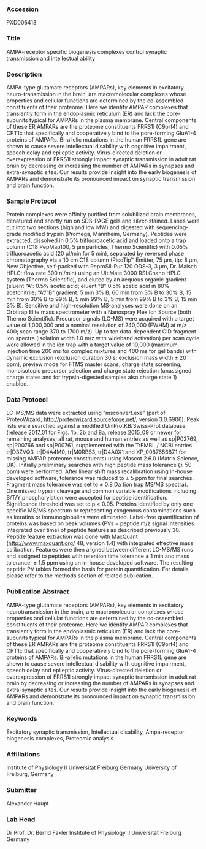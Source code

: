 ### Accession
PXD006413

### Title
AMPA-receptor specific biogenesis complexes control synaptic transmission and intellectual ability

### Description
AMPA-type glutamate receptors (AMPARs), key elements in excitatory neuro-transmission in the brain, are macromolecular complexes whose properties and cellular functions are determined by the co-assembled constituents of their proteome. Here we identify AMPAR complexes that transiently form in the endoplasmic reticulum (ER) and lack the core-subunits typical for AMPARs in the plasma membrane. Central components of these ER AMPARs are the proteome constituents FRRS1l (C9orf4) and CPT1c that specifically and cooperatively bind to the pore-forming GluA1-4 proteins of AMPARs. Bi-allelic mutations in the human FRRS1L gene are shown to cause severe intellectual disability with cognitive impairment, speech delay and epileptic activity. Virus-directed deletion or overexpression of FRRS1l strongly impact synaptic transmission in adult rat brain by decreasing or increasing the number of AMPARs in synapses and extra-synaptic sites. Our results provide insight into the early biogenesis of AMPARs and demonstrate its pronounced impact on synaptic transmission and brain function.

### Sample Protocol
Protein complexes were affinity purified from solubilized brain membranes, denatured and shortly run on SDS-PAGE gels and silver-stained. Lanes were cut into two sections (high and low MW) and digested with sequencing-grade modified trypsin (Promega, Mannheim, Germany). Peptides were extracted, dissolved in 0.5% trifluoroacetic acid and loaded onto a trap column (C18 PepMap100, 5 µm particles; Thermo Scientific) with 0.05% trifluoroacetic acid (20 µl/min for 5 min), separated by reversed phase chromatography via a 10 cm C18 column (PicoTip™ Emitter, 75 µm, tip: 8 µm, New Objective, self-packed with ReproSil-Pur 120 ODS-3, 3 µm, Dr. Maisch HPLC; flow rate 300 nl/min) using an UltiMate 3000 RSLCnano HPLC system (Thermo Scientific), and eluted by an aequous organic gradient (eluent “A”: 0.5% acetic acid; eluent “B” 0.5% acetic acid in 80% acetonitrile; “A”/”B” gradient: 5 min 3% B, 60 min from 3% B to 30% B, 15 min from 30% B to 99% B, 5 min 99% B, 5 min from 99% B to 3% B, 15 min 3% B). Sensitive and high-resolution MS-analyses were done on an Orbitrap Elite mass spectrometer with a Nanospray Flex Ion Source (both Thermo Scientific). Precursor signals (LC-MS) were acquired with a target value of 1,000,000 and a nominal resolution of 240,000 (FWHM) at m/z 400; scan range 370 to 1700 m/z). Up to ten data-dependent CID fragment ion spectra (isolation width 1.0 m/z with wideband activation) per scan cycle were allowed in the ion trap with a target value of 10,000 (maximum injection time 200 ms for complex mixtures and 400 ms for gel bands) with dynamic exclusion (exclusion duration 30 s; exclusion mass width ± 20 ppm), preview mode for FTMS master scans, charge state screening, monoisotopic precursor selection and charge state rejection (unassigned charge states and for trypsin-digested samples also charge state 1) enabled.

### Data Protocol
LC-MS/MS data were extracted using “msconvert.exe” (part of ProteoWizard; http://proteowizard.sourceforge.net/, version 3.0.6906). Peak lists were searched against a modified UniProtKB/Swiss-Prot database (release 2017_01 for Figs. 1b, 2b and 8a, release 2015_09 or newer for remaining analyses; all rat, mouse and human entries as well as sp|P02769, sp|P00766 and sp|P00761, supplemented with the TrEMBL / NCBI entries tr|D3ZVQ3, tr|D4A4M0, tr|M0RB53, tr|D4A0X1 and XP_008765687.1 for missing AMPAR proteome constituents) using Mascot 2.6.0 (Matrix Science, UK). Initially preliminary searches with high peptide mass tolerance (± 50 ppm) were performed. After linear shift mass recalibration using in-house developed software, tolerance was reduced to ± 5 ppm for final searches. Fragment mass tolerance was set to ± 0.8 Da (ion trap MS/MS spectra). One missed trypsin cleavage and common variable modifications including S/T/Y phosphorylation were accepted for peptide identification. Significance threshold was set to p < 0.05. Proteins identified by only one specific MS/MS spectrum or representing exogenous contaminations such as keratins or immunoglobulins were eliminated. Label-free quantification of proteins was based on peak volumes (PVs = peptide m/z signal intensities integrated over time) of peptide features as described previously 30. Peptide feature extraction was done with MaxQuant (http://www.maxquant.org/ 48, version 1.4) with integrated effective mass calibration. Features were then aligned between different LC-MS/MS runs and assigned to peptides with retention time tolerance ± 1 min and mass tolerance: ± 1.5 ppm using an in-house developed software. The resulting peptide PV tables formed the basis for protein quantification. For details, please refer to the methods section of related publication.

### Publication Abstract
AMPA-type glutamate receptors (AMPARs), key elements in excitatory neurotransmission in the brain, are macromolecular complexes whose properties and cellular functions are determined by the co-assembled constituents of their proteome. Here we identify AMPAR complexes that transiently form in the endoplasmic reticulum (ER) and lack the core-subunits typical for AMPARs in the plasma membrane. Central components of these ER AMPARs are the proteome constituents FRRS1l (C9orf4) and CPT1c that specifically and cooperatively bind to the pore-forming GluA1-4 proteins of AMPARs. Bi-allelic mutations in the human FRRS1L gene are shown to cause severe intellectual disability with cognitive impairment, speech delay and epileptic activity. Virus-directed deletion or overexpression of FRRS1l strongly impact synaptic transmission in adult rat brain by decreasing or increasing the number of AMPARs in synapses and extra-synaptic sites. Our results provide insight into the early biogenesis of AMPARs and demonstrate its pronounced impact on synaptic transmission and brain function.

### Keywords
Excitatory synaptic transmission, Intellectual disability, Ampa-receptor biogenesis complexes, Proteomic analysis

### Affiliations
Institute of Physiology II Universität Freiburg Germany
University of Freiburg, Germany

### Submitter
Alexander Haupt

### Lab Head
Dr Prof. Dr. Bernd Fakler
Institute of Physiology II Universität Freiburg Germany


